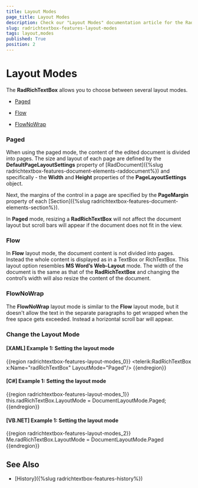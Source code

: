 ```yaml
---
title: Layout Modes
page_title: Layout Modes
description: Check our "Layout Modes" documentation article for the RadRichTextBox WPF control.
slug: radrichtextbox-features-layout-modes
tags: layout,modes
published: True
position: 2
---
```


# Layout Modes



The __RadRichTextBox__ allows you to choose between several layout modes.


* [Paged](#paged)

* [Flow](#flow)

* [FlowNoWrap](#flownowrap)

### Paged

When using the paged mode, the content of the edited document is divided into pages. The size and layout of each page are defined by the __DefaultPageLayoutSettings__ property of [RadDocument]({%slug radrichtextbox-features-document-elements-raddocument%}) and specifically - the __Width__ and __Height__ properties of the __PageLayoutSettings__ object.

Next, the margins of the control in a page are specified by the __PageMargin__ property of each [Section]({%slug radrichtextbox-features-document-elements-section%}).

In __Paged__ mode, resizing a __RadRichTextBox__ will not affect the document layout but scroll bars will appear if the document does not fit in the view.

### Flow

In __Flow__ layout mode, the document content is not divided into pages. Instead the whole content is displayed as in a TextBox or RichTextBox. This layout option resembles __MS Word’s Web-Layout__ mode. The width of the document is the same as that of the __RadRichTextBox__ and changing the control’s width will also resize the content of the document.

### FlowNoWrap

The __FlowNoWrap__ layout mode is similar to the __Flow__ layout mode, but it doesn't allow the text in the separate paragraphs to get wrapped when the free space gets exceeded. Instead a horizontal scroll bar will appear.


### Change the Layout Mode

#### **[XAML] Example 1: Setting the layout mode**

{{region radrichtextbox-features-layout-modes_0}}
	<telerik:RadRichTextBox x:Name="radRichTextBox" LayoutMode="Paged"/>
{{endregion}}


#### **[C#] Example 1: Setting the layout mode**

{{region radrichtextbox-features-layout-modes_1}}
	this.radRichTextBox.LayoutMode = DocumentLayoutMode.Paged;
{{endregion}}


#### **[VB.NET] Example 1: Setting the layout mode**

{{region radrichtextbox-features-layout-modes_2}}
	Me.radRichTextBox.LayoutMode = DocumentLayoutMode.Paged
{{endregion}}

## See Also

 * [History]({%slug radrichtextbox-features-history%})
